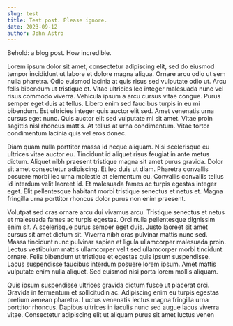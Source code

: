 ```yaml
---
slug: test
title: Test post. Please ignore.
date: 2023-09-12
author: John Astro
---
```


Behold: a blog post. How incredible.

Lorem ipsum dolor sit amet, consectetur adipiscing elit, sed do eiusmod tempor incididunt ut labore et dolore magna aliqua. Ornare arcu odio ut sem nulla pharetra. Odio euismod lacinia at quis risus sed vulputate odio ut. Arcu felis bibendum ut tristique et. Vitae ultricies leo integer malesuada nunc vel risus commodo viverra. Vehicula ipsum a arcu cursus vitae congue. Purus semper eget duis at tellus. Libero enim sed faucibus turpis in eu mi bibendum. Est ultricies integer quis auctor elit sed. Amet venenatis urna cursus eget nunc. Quis auctor elit sed vulputate mi sit amet. Vitae proin sagittis nisl rhoncus mattis. At tellus at urna condimentum. Vitae tortor condimentum lacinia quis vel eros donec.

Diam quam nulla porttitor massa id neque aliquam. Nisi scelerisque eu ultrices vitae auctor eu. Tincidunt id aliquet risus feugiat in ante metus dictum. Aliquet nibh praesent tristique magna sit amet purus gravida. Dolor sit amet consectetur adipiscing. Et leo duis ut diam. Pharetra convallis posuere morbi leo urna molestie at elementum eu. Convallis convallis tellus id interdum velit laoreet id. Et malesuada fames ac turpis egestas integer eget. Elit pellentesque habitant morbi tristique senectus et netus et. Magna fringilla urna porttitor rhoncus dolor purus non enim praesent.

Volutpat sed cras ornare arcu dui vivamus arcu. Tristique senectus et netus et malesuada fames ac turpis egestas. Orci nulla pellentesque dignissim enim sit. A scelerisque purus semper eget duis. Justo laoreet sit amet cursus sit amet dictum sit. Viverra nibh cras pulvinar mattis nunc sed. Massa tincidunt nunc pulvinar sapien et ligula ullamcorper malesuada proin. Lectus vestibulum mattis ullamcorper velit sed ullamcorper morbi tincidunt ornare. Felis bibendum ut tristique et egestas quis ipsum suspendisse. Lacus suspendisse faucibus interdum posuere lorem ipsum. Amet mattis vulputate enim nulla aliquet. Sed euismod nisi porta lorem mollis aliquam.

Quis ipsum suspendisse ultrices gravida dictum fusce ut placerat orci. Gravida in fermentum et sollicitudin ac. Adipiscing enim eu turpis egestas pretium aenean pharetra. Luctus venenatis lectus magna fringilla urna porttitor rhoncus. Dapibus ultrices in iaculis nunc sed augue lacus viverra vitae. Consectetur adipiscing elit ut aliquam purus sit amet luctus venen

